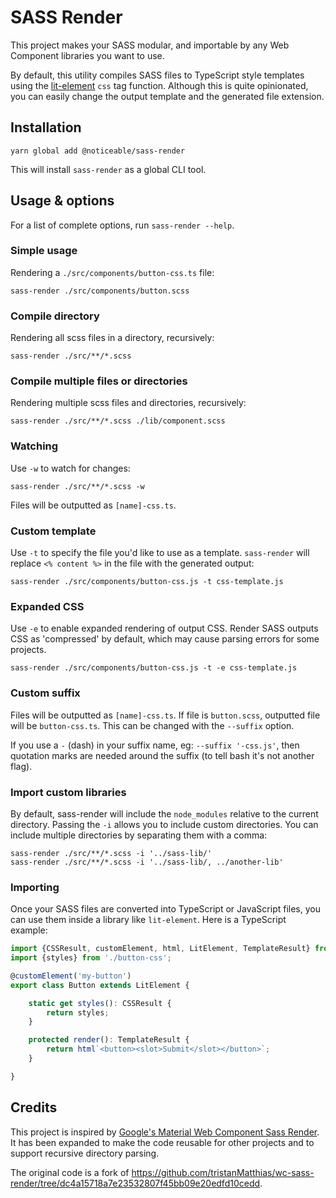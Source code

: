 # SASS Render

This project makes your SASS modular, and importable by any Web Component libraries you want to use.

By default, this utility compiles SASS files to TypeScript style templates using 
the [lit-element](https://lit-element.polymer-project.org/) `css` tag function.
Although this is quite opinionated, you can easily change the output template and the generated file extension.

## Installation

```
yarn global add @noticeable/sass-render
```

This will install `sass-render` as a global CLI tool.

## Usage & options

For a list of complete options, run `sass-render --help`.

### Simple usage

Rendering a `./src/components/button-css.ts` file:

```
sass-render ./src/components/button.scss
```

### Compile directory

Rendering all scss files in a directory, recursively:

```
sass-render ./src/**/*.scss
```

### Compile multiple files or directories

Rendering multiple scss files and directories, recursively:

```
sass-render ./src/**/*.scss ./lib/component.scss
```

### Watching

Use `-w` to watch for changes:

```
sass-render ./src/**/*.scss -w
```

Files will be outputted as `[name]-css.ts`.

### Custom template

Use `-t` to specify the file you'd like to use as a template. `sass-render` will replace `<% content %>` in the file with the generated output:

```
sass-render ./src/components/button-css.js -t css-template.js
```

### Expanded CSS

Use `-e` to enable expanded rendering of output CSS. Render SASS outputs CSS as 'compressed' by default, which may cause parsing errors for some projects.

```
sass-render ./src/components/button-css.js -t -e css-template.js
```

### Custom suffix

Files will be outputted as `[name]-css.ts`. If file is `button.scss`, outputted file will be `button-css.ts`. This can be changed with the `--suffix` option.

If you use a `-` (dash) in your suffix name, eg: `--suffix '-css.js'`, then quotation marks are needed around the suffix (to tell bash it's not another flag).

### Import custom libraries

By default, sass-render will include the `node_modules` relative to the current directory. Passing the `-i` allows you to include custom directories. You can include multiple directories by separating them with a comma:

```
sass-render ./src/**/*.scss -i '../sass-lib/'
sass-render ./src/**/*.scss -i '../sass-lib/, ../another-lib'
```

### Importing

Once your SASS files are converted into TypeScript or JavaScript files, you can use them inside a library like 
`lit-element`. Here is a TypeScript example:

```typescript
import {CSSResult, customElement, html, LitElement, TemplateResult} from 'lit-element';
import {styles} from './button-css';

@customElement('my-button')
export class Button extends LitElement {

    static get styles(): CSSResult {
        return styles;
    }

    protected render(): TemplateResult {
        return html`<button><slot>Submit</slot></button>`;
    }

}
```

## Credits

This project is inspired by [Google's Material Web Component Sass Render](https://github.com/material-components/material-components-web-components/tree/master/scripts/sass-render).
It has been expanded to make the code reusable for other projects and to support recursive directory parsing.

The original code is a fork of https://github.com/tristanMatthias/wc-sass-render/tree/dc4a15718a7e23532807f45bb09e20edfd10cedd.
